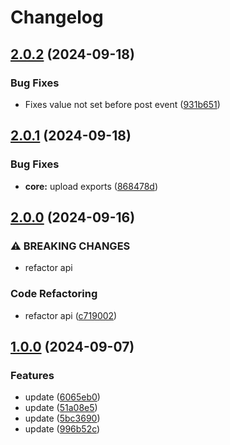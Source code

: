 # Changelog

## [2.0.2](https://github.com/joshuaavalon/mdhs/compare/core-v2.0.1...core-v2.0.2) (2024-09-18)


### Bug Fixes

* Fixes value not set before post event ([931b651](https://github.com/joshuaavalon/mdhs/commit/931b651b62fe5eac66690ca5a98b350b87dc5e6b))

## [2.0.1](https://github.com/joshuaavalon/mdhs/compare/core-v2.0.0...core-v2.0.1) (2024-09-18)


### Bug Fixes

* **core:** upload exports ([868478d](https://github.com/joshuaavalon/mdhs/commit/868478deadfbe5377502a27168c33f7dea9236c6))

## [2.0.0](https://github.com/joshuaavalon/mdhs/compare/core-v1.0.0...core-v2.0.0) (2024-09-16)


### ⚠ BREAKING CHANGES

* refactor api

### Code Refactoring

* refactor api ([c719002](https://github.com/joshuaavalon/mdhs/commit/c719002c757848618de772dc71cc26d11b49c437))

## [1.0.0](https://github.com/joshuaavalon/mdhs/compare/core-v1.0.0...core-v1.0.0) (2024-09-07)


### Features

* update ([6065eb0](https://github.com/joshuaavalon/mdhs/commit/6065eb061cddf0c761812d958bb15d8d518f91b7))
* update ([51a08e5](https://github.com/joshuaavalon/mdhs/commit/51a08e5478fe85f9fa148d5fe77470d6b8a78afe))
* update ([5bc3690](https://github.com/joshuaavalon/mdhs/commit/5bc36909b5e6de716f2f7ca1e94f66da08e5b009))
* update ([996b52c](https://github.com/joshuaavalon/mdhs/commit/996b52cc7abc0bd290031bef5c10a4c7b862158d))

